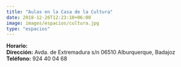 ```yaml
---
title: "Aulas en la Casa de la Cultura"
date: 2018-12-26T12:23:10+06:00
image: images/espacios/cultura.jpg
type: "espacios"
---
```


<b>Horario:</b>
<br>
<b>Dirección:</b> Avda. de Extremadura s/n 06510 Alburquerque, Badajoz
<br>
<b>Teléfono:</b> 924 40 04 68